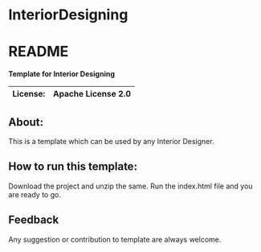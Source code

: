 # InteriorDesigning
# README

**Template for Interior Designing** 


| License:  |Apache License 2.0 |
|       --  |              --   |
 
## About:

This is a template which can be used by any Interior Designer.


## How to run this template:

Download the project and unzip the same.
Run the index.html file and you are ready to go.

## Feedback
Any suggestion or contribution to template are always welcome.
